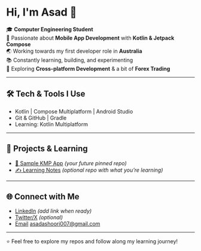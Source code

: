 # Hi, I'm Asad 👋  

🎓 **Computer Engineering Student**  
📱 Passionate about **Mobile App Development** with **Kotlin & Jetpack Compose**  
🌏 Working towards my first developer role in **Australia**  
📚 Constantly learning, building, and experimenting  
🔗 Exploring **Cross-platform Development** & a bit of **Forex Trading**  

---

## 🛠 Tech & Tools I Use
- Kotlin | Compose Multiplatform | Android Studio  
- Git & GitHub | Gradle  
- Learning: Kotlin Multiplatform  

---

## 🚀 Projects & Learning
- [📱 Sample KMP App](#) *(your future pinned repo)*  
- [✍️ Learning Notes](#) *(optional repo with what you’re learning)*  

---

## 🌐 Connect with Me
- [LinkedIn](#) *(add link when ready)*  
- [Twitter/X](#) *(optional)*  
- [Email](#) asadashoori007@gmail.com  

---

⭐️ Feel free to explore my repos and follow along my learning journey!
